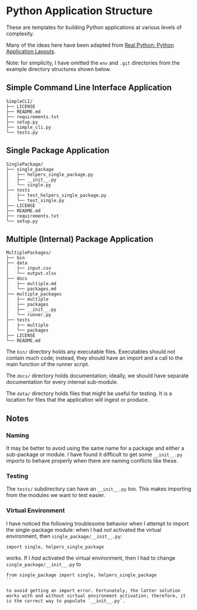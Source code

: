 # Python Application Structure

These are templates for building Python applications at various levels of complexity.

Many of the ideas here have been adapted from [Real Python: Python Application Layouts](https://realpython.com/python-application-layouts/).

Note: for simplicity, I have omitted the `env` and `.git` directories from the example directory structures shown below.

## Simple Command Line Interface Application

```
SimpleCLI/
├── LICENSE
├── README.md
├── requirements.txt
├── setup.py
├── simple_cli.py
└── tests.py
```

## Single Package Application

```
SinglePackage/
├── single_package
│   ├── helpers_single_package.py
│   ├── __init__.py
│   └── single.py
├── tests
│   ├── test_helpers_single_package.py
│   └── test_single.py
├── LICENSE
├── README.md
├── requirements.txt
└── setup.py
```

## Multiple (Internal) Package Application

```
MultiplePackages/
├── bin
├── data
│   ├── input.csv
│   └── output.xlsx
├── docs
│   ├── multiple.md
│   └── packages.md
├── multiple_packages
│   ├── multiple
│   ├── packages
│   ├── __init__.py
│   └── runner.py
├── tests
│   ├── multiple
│   └── packages
├── LICENSE
└── README.md
```

The `bin/` directory holds any executable files. Executables should not contain much code; instead, they should have an import and a call to the main function of the runner script.

The `docs/` directory holds documentation; ideally, we should have separate documentation for every internal sub-module.

The `data/` directory holds files that might be useful for testing. It is a location for files that the application will ingest or produce.

## Notes

### Naming

It may be better to avoid using the same name for a package and either a sub-package or module. I have found it difficult to get some `__init__.py` imports to behave properly when there are naming conflicts like these.

### Testing

The `tests/` subdirectory can have an `__init__.py` too. This makes importing from the modules we want to test easier.

### Virtual Environment

I have noticed the following troublesome behavior when I attempt to import the single-package module: when I had *not* activated the virtual environment, then `single_package/__init__.py`:

```
import single, helpers_single_package
```

works. If I *had* activated the virtual environment, then I had to change `single_package/__init__.py` to

```
from single_package import single, helpers_single_package
``

to avoid getting an import error. Fortunately, the latter solution works with and without virtual environment activation; therefore, it is the correct way to populate `__init__.py`.
